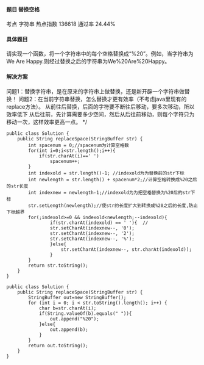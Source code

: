 #### 题目    替换空格

考点    字符串	热点指数    136618	通过率    24.44%

#### 具体题目

请实现一个函数，将一个字符串中的每个空格替换成“%20”。例如，当字符串为We Are Happy.则经过替换之后的字符串为We%20Are%20Happy。

#### 解决方案



问题1：替换字符串，是在原来的字符串上做替换，还是新开辟一个字符串做替换！
问题2：在当前字符串替换，怎么替换才更有效率（不考虑java里现有的replace方法）。
	  从前往后替换，后面的字符要不断往后移动，要多次移动，所以效率低下
      从后往前，先计算需要多少空间，然后从后往前移动，则每个字符只为移动一次，这样效率更高一点。
*/

```
public class Solution {
    public String replaceSpace(StringBuffer str) {
    	int spacenum = 0;//spacenum为计算空格数
		for(int i=0;i<str.length();i++){
			if(str.charAt(i)==' ')
				spacenum++;
		}
		int indexold = str.length()-1; //indexold为为替换前的str下标
		int newlength = str.length() + spacenum*2;//计算空格转换成%20之后的str长度
		int indexnew = newlength-1;//indexold为为把空格替换为%20后的str下标
		str.setLength(newlength);//使str的长度扩大到转换成%20之后的长度,防止下标越界
		for(;indexold>=0 && indexold<newlength;--indexold){  
				if(str.charAt(indexold) == ' '){  //
				str.setCharAt(indexnew--, '0');
				str.setCharAt(indexnew--, '2');
				str.setCharAt(indexnew--, '%');
				}else{
					str.setCharAt(indexnew--, str.charAt(indexold));
				}
		}
		return str.toString();
    }
}
```
```
public class Solution {
    public String replaceSpace(StringBuffer str) {
        StringBuffer out=new StringBuffer();
        for (int i = 0; i < str.toString().length(); i++) {
            char b=str.charAt(i);
            if(String.valueOf(b).equals(" ")){
                out.append("%20");
            }else{
                out.append(b);
            }
        }
        return out.toString();  	
    }
}
```

